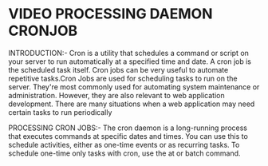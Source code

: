 # VIDEO PROCESSING DAEMON CRONJOB

INTRODUCTION:- Cron is a utility that schedules a command or script on your server to run automatically at a specified time and date. A cron job is the scheduled task itself. Cron jobs can be very useful to automate repetitive tasks.Cron Jobs are used for scheduling tasks to run on the server. They're most commonly used for automating system maintenance or administration. However, they are also relevant to web application development. There are many situations when a web application may need certain tasks to run periodically

PROCESSING CRON JOBS:- The cron daemon is a long-running process that executes commands at specific dates and times. You can use this to schedule activities, either as one-time events or as recurring tasks. To schedule one-time only tasks with cron, use the at or batch command. 

